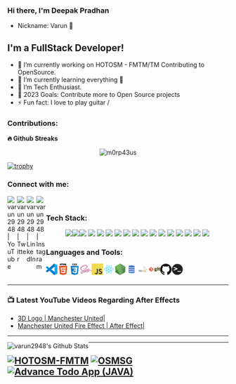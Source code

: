 ### Hi there, I'm Deepak Pradhan
- Nickname: Varun 👋

## I'm a FullStack Developer!
- 🔭 I’m currently working on HOTOSM - FMTM/TM Contributing to OpenSource.
- 🌱 I’m currently learning everything 🤣
- 👯 I’m Tech Enthusiast.
- 🥅 2023 Goals: Contribute more to Open Source projects
- ⚡ Fun fact: I love to play guitar / 

### Contributions:
<b>:fire: Github Streaks</b>
<p align="center"><img src="https://github-readme-streak-stats.herokuapp.com/?user=varun2948&theme=black-ice&hide_border=true&stroke=0000&background=0D1117&ring=e05397&fire=e05397&currStreakLabel=e05397&bg_color=30,e96443,904e95&title_color=fff&text_color=fff" alt="m0rp43us" /></p>

[![trophy](https://github-profile-trophy.vercel.app/?username=varun2948)](https://github.com/ryo-ma/github-profile-trophy)


### Connect with me:

[<img align="left" alt="varun2948 | YouTube" width="22px" src="https://cdn.jsdelivr.net/npm/simple-icons@v3/icons/youtube.svg" />][youtube]
[<img align="left" alt="varun2948 | Twitter" width="22px" src="https://cdn.jsdelivr.net/npm/simple-icons@v3/icons/twitter.svg" />][twitter]
[<img align="left" alt="varun2948 | LinkedIn" width="22px" src="https://cdn.jsdelivr.net/npm/simple-icons@v3/icons/linkedin.svg" />][linkedin]
[<img align="left" alt="varun2948 | Instagram" width="22px" src="https://cdn.jsdelivr.net/npm/simple-icons@v3/icons/instagram.svg" />][instagram]

<br />

### Tech Stack:
<div align='center'><img src="https://img.shields.io/badge/python-3670A0?style=for-the-badge&logo=python&logoColor=ffdd54"/><img src="https://img.shields.io/badge/django-%23092E20.svg?style=for-the-badge&logo=django&logoColor=white"/><img src="https://img.shields.io/badge/react-%2320232a.svg?style=for-the-badge&logo=react&logoColor=%2361DAFB"/> <img src="https://img.shields.io/badge/redux-%23593d88.svg?style=for-the-badge&logo=redux&logoColor=white"/> <img src="https://img.shields.io/badge/tailwindcss-%2338B2AC.svg?style=for-the-badge&logo=tailwind-css&logoColor=white"/> <img src="https://img.shields.io/badge/vite-%23646CFF.svg?style=for-the-badge&logo=vite&logoColor=white"/> <img src="https://img.shields.io/badge/webpack-%238DD6F9.svg?style=for-the-badge&logo=webpack&logoColor=black"/> <img src="https://img.shields.io/badge/yarn-%232C8EBB.svg?style=for-the-badge&logo=yarn&logoColor=white"/> <img src="https://img.shields.io/badge/Next-black?style=for-the-badge&logo=next.js&logoColor=white"/> <img src="https://img.shields.io/badge/node.js-6DA55F?style=for-the-badge&logo=node.js&logoColor=white"/> <img src="https://img.shields.io/badge/FastAPI-005571?style=for-the-badge&logo=fastapi"/>  <img src="https://img.shields.io/badge/MongoDB-%234ea94b.svg?style=for-the-badge&logo=mongodb&logoColor=white"/> <img src="https://img.shields.io/badge/postgres-%23316192.svg?style=for-the-badge&logo=postgresql&logoColor=white"/> <img src="https://img.shields.io/badge/typescript-%23007ACC.svg?style=for-the-badge&logo=typescript&logoColor=white"/> <img src="https://img.shields.io/badge/javascript-%23323330.svg?style=for-the-badge&logo=javascript&logoColor=%23F7DF1E"/> <img src="https://img.shields.io/badge/html5-%23E34F26.svg?style=for-the-badge&logo=html5&logoColor=white"/> <img src="https://img.shields.io/badge/css3-%231572B6.svg?style=for-the-badge&logo=css3&logoColor=white"/> </div>

### Languages and Tools:

<img align="left" alt="Visual Studio Code" width="26px" src="https://raw.githubusercontent.com/github/explore/80688e429a7d4ef2fca1e82350fe8e3517d3494d/topics/visual-studio-code/visual-studio-code.png" />
<img align="left" alt="HTML5" width="26px" src="https://raw.githubusercontent.com/github/explore/80688e429a7d4ef2fca1e82350fe8e3517d3494d/topics/html/html.png" />
<img align="left" alt="CSS3" width="26px" src="https://raw.githubusercontent.com/github/explore/80688e429a7d4ef2fca1e82350fe8e3517d3494d/topics/css/css.png" />
<img align="left" alt="Sass" width="26px" src="https://raw.githubusercontent.com/github/explore/80688e429a7d4ef2fca1e82350fe8e3517d3494d/topics/sass/sass.png" />
<img align="left" alt="JavaScript" width="26px" src="https://raw.githubusercontent.com/github/explore/80688e429a7d4ef2fca1e82350fe8e3517d3494d/topics/javascript/javascript.png" />
<img align="left" alt="React" width="26px" src="https://raw.githubusercontent.com/github/explore/80688e429a7d4ef2fca1e82350fe8e3517d3494d/topics/react/react.png" />
<img align="left" alt="Node.js" width="26px" src="https://raw.githubusercontent.com/github/explore/80688e429a7d4ef2fca1e82350fe8e3517d3494d/topics/nodejs/nodejs.png" />
<img align="left" alt="SQL" width="26px" src="https://raw.githubusercontent.com/github/explore/80688e429a7d4ef2fca1e82350fe8e3517d3494d/topics/sql/sql.png" />
<img align="left" alt="MySQL" width="26px" src="https://raw.githubusercontent.com/github/explore/80688e429a7d4ef2fca1e82350fe8e3517d3494d/topics/mysql/mysql.png" />
<img align="left" alt="Git" width="26px" src="https://raw.githubusercontent.com/github/explore/80688e429a7d4ef2fca1e82350fe8e3517d3494d/topics/git/git.png" />
<img align="left" alt="GitHub" width="26px" src="https://raw.githubusercontent.com/github/explore/78df643247d429f6cc873026c0622819ad797942/topics/github/github.png" />
<img align="left" alt="HTML5" width="26px" src="https://raw.githubusercontent.com/github/explore/80688e429a7d4ef2fca1e82350fe8e3517d3494d/topics/terminal/terminal.png" />
<br/>
<br/>

---

### 📺 Latest YouTube Videos Regarding After Effects
<!-- YOUTUBE:START -->
- [3D Logo | Manchester United|](https://www.youtube.com/watch?v=llYwOymIxsw)
- [Manchester United Fire Effect | After Effect|](https://www.youtube.com/watch?v=gc4KhDhj7_Y)

<!-- YOUTUBE:END -->

---

<img align="left" alt="varun2948's Github Stats" src="https://github-readme-stats.vercel.app/api?username=varun2948&show_icons=true&hide_border=true" />

---
[![HOTOSM-FMTM](https://github-readme-stats.vercel.app/api/pin/?username=hotosm&repo=fmtm)](https://github.com/hotosm/fmtm)
[![OSMSG](https://github-readme-stats.vercel.app/api/pin/?username=kshitijrajsharma&repo=OSMSG)](https://github.com/kshitijrajsharma/OSMSG)
[![Advance Todo App (JAVA)](https://github-readme-stats.vercel.app/api/pin/?username=varun2948&repo=DMA)](https://github.com/varun2948/DMA)
---
[workingon]: https://fmtm.hotosm.org
[twitter]: https://twitter.com/VrTheVarun
[youtube]: https://www.youtube.com/channel/UCmnyOPFUIptn-ujOMWy3vuA?view_as=subscriber
[instagram]: https://www.instagram.com/varun_satan/
[linkedin]: https://www.linkedin.com/in/deepak-pradhan-484955115/
